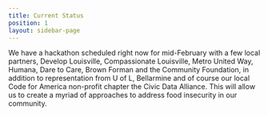 ```yaml
---
title: Current Status
position: 1
layout: sidebar-page
---
```


We have a hackathon scheduled right now for mid-February with a few local partners, Develop Louisville, Compassionate Louisville, Metro United Way, Humana, Dare to Care, Brown Forman and the Community Foundation, in addition to representation from U of L, Bellarmine and of course our local Code for America non-profit chapter the Civic Data Alliance. This will allow us to create a myriad of approaches to address food insecurity in our community.
